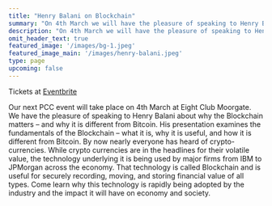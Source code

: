 ```yaml
---
title: "Henry Balani on Blockchain"
summary: "On 4th March we will have the pleasure of speaking to Henry Balani about why the Blockchain matters – and why it is different from Bitcoin"
description: "On 4th March we will have the pleasure of speaking to Henry Balani about why the Blockchain matters – and why it is different from Bitcoin"
omit_header_text: true
featured_image: '/images/bg-1.jpeg'
featured_image_main: '/images/henry-balani.jpeg'
type: page
upcoming: false
---
```


Tickets at [Eventbrite](https://www.eventbrite.co.uk/e/pcc-event-henry-balani-on-blockchain-tickets-56791841928)

Our next PCC event will take place on 4th March at Eight Club Moorgate. We have the pleasure of speaking to Henry Balani about why the Blockchain matters – and why it is different from Bitcoin. His presentation examines the fundamentals of the Blockchain – what it is, why it is useful, and how it is different from Bitcoin. By now nearly everyone has heard of crypto-currencies. While crypto currencies are in the headlines for their volatile value, the technology underlying it is being used by major firms from IBM to JPMorgan across the economy. That technology is called Blockchain and is useful for securely recording, moving, and storing financial value of all types.  Come learn why this technology is rapidly being adopted by the industry and the impact it will have on economy and society.